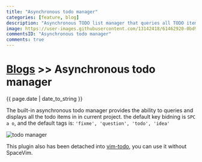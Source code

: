 ```yaml
---
title: "Asynchronous todo manager"
categories: [feature, blog]
description: "Asynchronous TODO list manager that queries all TODO items in the current project, display TODO tags and titles."
image: https://user-images.githubusercontent.com/13142418/61462920-0bd9d000-a9a6-11e9-8e1f-c70d6ec6ca1e.png
commentsID: "Asynchronous todo manager"
comments: true
---
```


# [Blogs](../blog/) >> Asynchronous todo manager

{{ page.date | date_to_string }}


The built-in asynchronous todo manager provides the ability to queries and displays all the todo items in
in current project.  the default key bidning is `SPC a o`, and the default tags is:
 `'fixme', 'question', 'todo', 'idea'`

![todo manager](https://user-images.githubusercontent.com/13142418/61462920-0bd9d000-a9a6-11e9-8e1f-c70d6ec6ca1e.png)

This plugin also has been detached into [vim-todo](https://github.com/wsdjeg/vim-todo/), you can use it without SpaceVim.

